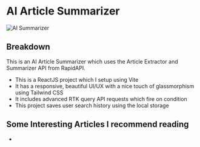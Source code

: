 # AI Article Summarizer
![AI Summarizer](src/preview/preview.png)

## Breakdown
This is an AI Article Summarizer which uses the Article Extractor and Summarizer
API from RapidAPI.

- This is a ReactJS project which I setup using Vite
- It has a responsive, beautiful UI/UX with a nice touch of glassmorphism using Tailwind CSS
- It includes advanced RTK query API requests which fire on condition
- This project saves user search history using the local storage

## Some Interesting Articles I recommend reading
- 
